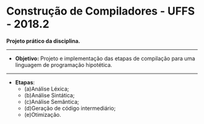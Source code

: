 # Construção de Compiladores - UFFS - 2018.2

**Projeto prático da disciplina.**

---

* **Objetivo:** Projeto e implementação das etapas de compilação para uma linguagem de programação hipotética.

---

* **Etapas**:
  * (a)Análise Léxica;
  * (b)Análise Sintática;
  * (c)Análise Semântica;
  * (d)Geração de código intermediário;
  * (e)Otimização. 
